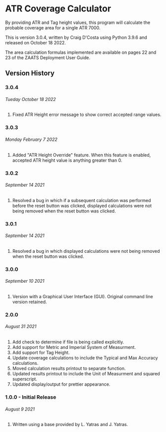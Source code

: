 # ATR Coverage Calculator
By providing ATR and Tag height values, this program will calculate the probable coverage area for a single ATR 7000.

This is version 3.0.4, written by Craig D'Costa using Python 3.9.6 and released on October 18 2022. 

The area calculation formulas implemented are available on pages 22 and 23 of the ZAATS Deployment User Guide.

## Version History

### 3.0.4
###### Tueday October 18 2022
1. Fixed ATR Height error message to show correct accepted range values.

### 3.0.3
###### Monday February 7 2022
1. Added "ATR Height Override" feature. When this feature is enabled, accepted ATR height value is anything greater than 0.

### 3.0.2
###### September 14 2021
1. Resolved a bug in which if a subsequent calculation was performed before the reset button was clicked, displayed calculations were not being removed when the reset button was clicked.

### 3.0.1
###### September 14 2021
1. Resolved a bug in which displayed calculations were not being removed when the reset button was clicked.

### 3.0.0
###### September 10 2021
1. Version with a Graphical User Interface (GUI). Original command line version retained.

### 2.0.0
###### August 31 2021
1. Add check to determine if file is being called explicitly.
2. Add support for Metric and Imperial System of Measurment.
3. Add support for Tag Height.
4. Update coverage calculations to include the Typical and Max Accuracy calculations.
5. Moved calculation results printout to separate function.
6. Updated results printout to include the Unit of Measurment and squared superscript.
7. Updated display/output for prettier appearance.

### 1.0.0 - Initial Release
###### August 9 2021
1. Written using a base provided by L. Yatras and J. Yatras.